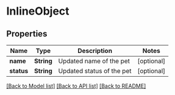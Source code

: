 # InlineObject

## Properties

Name | Type | Description | Notes
------------ | ------------- | ------------- | -------------
**name** | **String** | Updated name of the pet | [optional] 
**status** | **String** | Updated status of the pet | [optional] 

[[Back to Model list]](../README.md#documentation-for-models) [[Back to API list]](../README.md#documentation-for-api-endpoints) [[Back to README]](../README.md)


